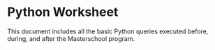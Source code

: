 # Python Worksheet

This document includes all the basic Python queries executed before, during, and after the Masterschool program.
